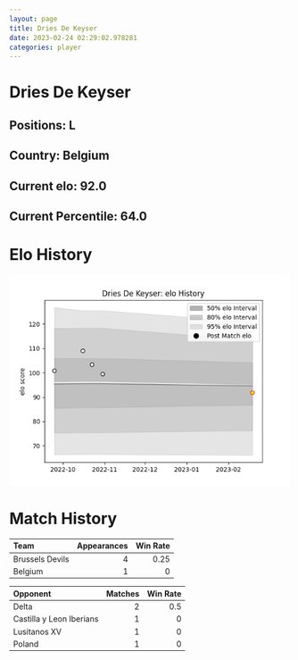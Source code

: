 ```yaml
---  
layout: page  
title: Dries De Keyser  
date: 2023-02-24 02:29:02.978281  
categories: player  
---
```

# Dries De Keyser

## Positions: L

## Country: Belgium

## Current elo: 92.0

## Current Percentile: 64.0

# Elo History


![elo history](history_DriesDeKeyser.png)
# Match History


| Team            |   Appearances |   Win Rate |
|:----------------|--------------:|-----------:|
| Brussels Devils |             4 |       0.25 |
| Belgium         |             1 |       0    |

| Opponent                 |   Matches |   Win Rate |
|:-------------------------|----------:|-----------:|
| Delta                    |         2 |        0.5 |
| Castilla y Leon Iberians |         1 |        0   |
| Lusitanos XV             |         1 |        0   |
| Poland                   |         1 |        0   |